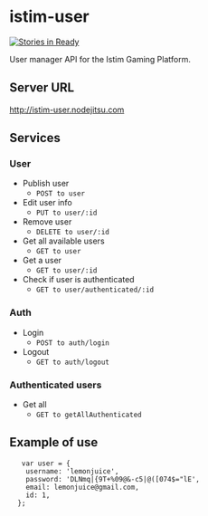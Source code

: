 istim-user
============
[![Stories in Ready](https://badge.waffle.io/istim/istim-user.png?label=ready&title=Ready)](https://waffle.io/istim/istim-user)

User manager API for the Istim Gaming Platform.

## Server URL

http://istim-user.nodejitsu.com
 

## Services
### User
  - Publish user
    - ```POST to user```
  - Edit user info
     - ```PUT to user/:id```
  - Remove user
    - ```DELETE to user/:id```
  - Get all available users
    - ```GET to user```
  - Get a user
    - ```GET to user/:id```
  - Check if user is authenticated
    - ```GET to user/authenticated/:id```
     
### Auth
  - Login
    - ```POST to auth/login```
  - Logout
    - ```GET to auth/logout```
  
### Authenticated users
  - Get all
    - ```GET to getAllAuthenticated```
    
## Example of use

``` 
   var user = {
    username: 'lemonjuice',
    password: 'DLNmq|{9T+%09@&-c5|@([074$="lE',
    email: lemonjuice@gmail.com,
    id: 1,
  };
``` 
